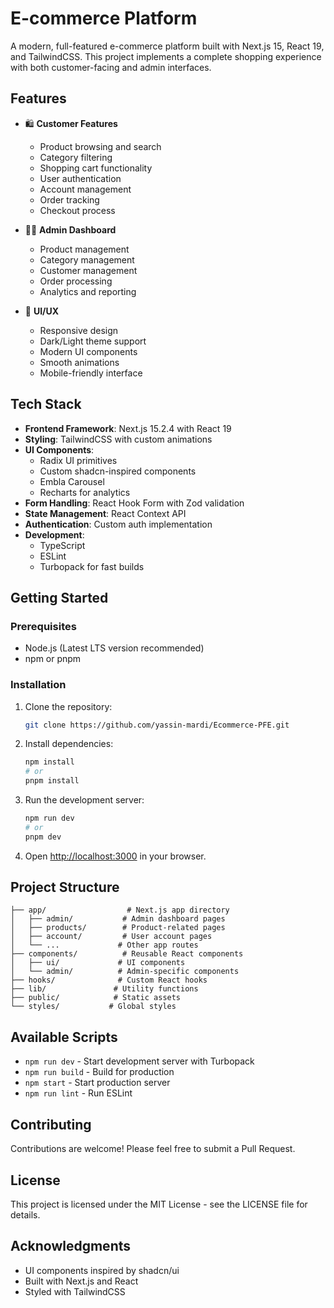 # E-commerce Platform

A modern, full-featured e-commerce platform built with Next.js 15, React 19, and TailwindCSS. This project implements a complete shopping experience with both customer-facing and admin interfaces.

## Features

- 🛍️ **Customer Features**
  - Product browsing and search
  - Category filtering
  - Shopping cart functionality
  - User authentication
  - Account management
  - Order tracking
  - Checkout process

- 👨‍💼 **Admin Dashboard**
  - Product management
  - Category management
  - Customer management
  - Order processing
  - Analytics and reporting

- 🎨 **UI/UX**
  - Responsive design
  - Dark/Light theme support
  - Modern UI components
  - Smooth animations
  - Mobile-friendly interface

## Tech Stack

- **Frontend Framework**: Next.js 15.2.4 with React 19
- **Styling**: TailwindCSS with custom animations
- **UI Components**: 
  - Radix UI primitives
  - Custom shadcn-inspired components
  - Embla Carousel
  - Recharts for analytics
- **Form Handling**: React Hook Form with Zod validation
- **State Management**: React Context API
- **Authentication**: Custom auth implementation
- **Development**:
  - TypeScript
  - ESLint
  - Turbopack for fast builds

## Getting Started

### Prerequisites

- Node.js (Latest LTS version recommended)
- npm or pnpm

### Installation

1. Clone the repository:
   ```bash
   git clone https://github.com/yassin-mardi/Ecommerce-PFE.git
   ```

2. Install dependencies:
   ```bash
   npm install
   # or
   pnpm install
   ```

3. Run the development server:
   ```bash
   npm run dev
   # or
   pnpm dev
   ```

4. Open [http://localhost:3000](http://localhost:3000) in your browser.

## Project Structure

```
├── app/                  # Next.js app directory
│   ├── admin/           # Admin dashboard pages
│   ├── products/        # Product-related pages
│   ├── account/         # User account pages
│   └── ...             # Other app routes
├── components/          # Reusable React components
│   ├── ui/             # UI components
│   └── admin/          # Admin-specific components
├── hooks/              # Custom React hooks
├── lib/               # Utility functions
├── public/            # Static assets
└── styles/           # Global styles
```

## Available Scripts

- `npm run dev` - Start development server with Turbopack
- `npm run build` - Build for production
- `npm start` - Start production server
- `npm run lint` - Run ESLint

## Contributing

Contributions are welcome! Please feel free to submit a Pull Request.

## License

This project is licensed under the MIT License - see the LICENSE file for details.

## Acknowledgments

- UI components inspired by shadcn/ui
- Built with Next.js and React
- Styled with TailwindCSS 